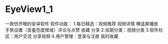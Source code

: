 # EyeView1_1
一款仿开眼的安卓软件
软件功能：
 1.每日精选：视频推荐 视频详情 横竖屏播放 手势设置（音量亮度增减）评论与点赞 收藏 分享
 2.往期分类：视频分类 
 3.软件社区：用户交流  分享视频
 4.用户管理：登录与注册 我的收藏 
 
